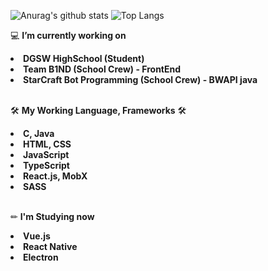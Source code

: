 ![Anurag's github stats](https://github-readme-stats.vercel.app/api?username=yiyb0603&count_private=true&show_icons=true&theme=buefy)
![Top Langs](https://github-readme-stats.vercel.app/api/top-langs/?username=yiyb0603&hide=c,java)
<br />

💻 <b>I’m currently working on</b>
  <li> <b>DGSW HighSchool (Student)</b> </li>
  <li> <b>Team B1ND (School Crew) - FrontEnd</b> </li>
  <li> <b>StarCraft Bot Programming (School Crew) - BWAPI java </b> </li>
  <br />
  
🛠 <b>My Working Language, Frameworks</b> 🛠
  <li><b>C, Java</b></li>
  <li><b>HTML, CSS</b></li>
  <li><b>JavaScript</b></li>
  <li><b>TypeScript</b></li>
  <li><b>React.js, MobX</b></li>
  <li><b>SASS</b></li>
  <br />
  
✏ <b>I'm Studying now</b>
  <li> <b>Vue.js</b> </li>
  <li> <b>React Native</b> </li>
  <li> <b>Electron</b> </li>
